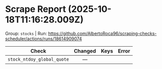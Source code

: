 # Scrape Report (2025-10-18T11:16:28.009Z)

Group: `stocks`  |  Run: https://github.com/AlbertoRoca96/scraping-checks-scheduler/actions/runs/18614909074

| Check | Changed | Keys | Error |
|---|:---:|:--|:--|
| `stock_ntdoy_global_quote` | — |  |  |
